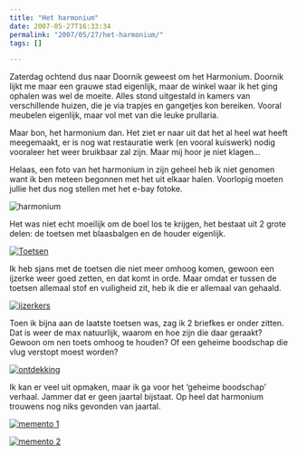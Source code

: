 ```yaml
---
title: "Het harmonium"
date: 2007-05-27T16:33:34
permalink: "2007/05/27/het-harmonium/"
tags: []

---
```

Zaterdag ochtend dus naar Doornik geweest om het Harmonium. Doornik lijkt me maar een grauwe stad eigenlijk, maar de winkel waar ik het ging ophalen was wel de moeite. Alles stond uitgestald in kamers van verschillende huizen, die je via trapjes en gangetjes kon bereiken. Vooral meubelen eigenlijk, maar vol met van die leuke prullaria.

Maar bon, het harmonium dan. Het ziet er naar uit dat het al heel wat heeft meegemaakt, er is nog wat restauratie werk (en vooral kuiswerk) nodig vooraleer het weer bruikbaar zal zijn. Maar mij hoor je niet klagen…

Helaas, een foto van het harmonium in zijn geheel heb ik niet genomen want ik ben meteen begonnen met het uit elkaar halen. Voorlopig moeten jullie het dus nog stellen met het e-bay fotoke.

![harmonium](@images/posts/2007/05/harmonium.jpg)

Het was niet echt moeilijk om de boel los te krijgen, het bestaat uit 2 grote delen: de toetsen met blaasbalgen en de houder eigenlijk.

[](@images/posts/2007/05/p1070547.jpg "Toetsen")

[![Toetsen](@images/posts/2007/05/p1070547.jpg)](@images/posts/2007/05/p1070547.jpg "Toetsen")

Ik heb sjans met de toetsen die niet meer omhoog komen, gewoon een ijzerke weer goed zetten, en dat komt in orde. Maar omdat er tussen de toetsen allemaal stof en vuiligheid zit, heb ik die er allemaal van gehaald.

[](@images/posts/2007/05/p1070550.jpg "ijzerkers")

[![ijzerkers](@images/posts/2007/05/p1070550.jpg)](@images/posts/2007/05/p1070550.jpg "ijzerkers")

Toen ik bijna aan de laatste toetsen was, zag ik 2 briefkes er onder zitten. Dat is weer de max natuurlijk, waarom en hoe zijn die daar geraakt? Gewoon om nen toets omhoog te houden? Of een geheime boodschap die vlug verstopt moest worden?

[](@images/posts/2007/05/p1070556.jpg "ontdekking")

[![ontdekking](@images/posts/2007/05/p1070556.jpg)](@images/posts/2007/05/p1070556.jpg "ontdekking")

Ik kan er veel uit opmaken, maar ik ga voor het ‘geheime boodschap’ verhaal. Jammer dat er geen jaartal bijstaat. Op heel dat harmonium trouwens nog niks gevonden van jaartal.

[](@images/posts/2007/05/memento1.jpg "memento 1")

[![memento 1](@images/posts/2007/05/memento1.jpg)](@images/posts/2007/05/memento1.jpg "memento 1")

[](@images/posts/2007/05/memento2.jpg "memento 2")

[![memento 2](@images/posts/2007/05/memento2.jpg)](@images/posts/2007/05/memento2.jpg "memento 2")
